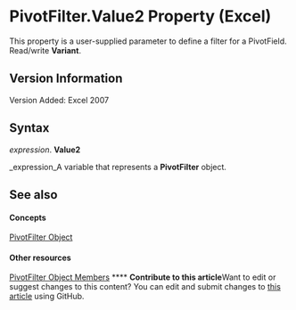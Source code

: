 
# PivotFilter.Value2 Property (Excel)

This property is a user-supplied parameter to define a filter for a PivotField. Read/write  **Variant**.


## Version Information

Version Added: Excel 2007 


## Syntax

 _expression_. **Value2**

 _expression_A variable that represents a  **PivotFilter** object.


## See also


#### Concepts


 [PivotFilter Object](70c27dc9-2c19-47d2-307b-808507039d94.md)
#### Other resources


 [PivotFilter Object Members](a1be2481-9d14-cc49-8a1b-187048f0d179.md)
****   **Contribute to this article**Want to edit or suggest changes to this content? You can edit and submit changes to  [this article](https://github.com/jhershey00/VBA_Excel_Test/OpenXMLCon/articles/4142f5a1-77fd-5627-9383-3de875172d33.md) using GitHub.

